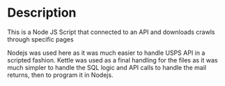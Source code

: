# Description
This is a Node JS Script that connected to an API and downloads crawls through specific pages

Nodejs was used here as it was much easier to handle USPS API in a scripted fashion.
Kettle was used as a final handling for the files as it was much simpler to handle 
the SQL logic and API calls to handle the mail returns, then to program it in Nodejs.
 